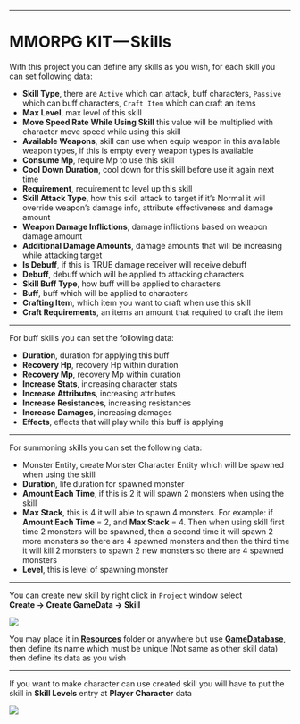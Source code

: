 * * *

MMORPG KIT — Skills
===================

With this project you can define any skills as you wish, for each skill you can set following data:

*   **Skill Type**, there are `Active` which can attack, buff characters, `Passive` which can buff characters, `Craft Item` which can craft an items
*   **Max Level**, max level of this skill
*   **Move Speed Rate While Using Skill** this value will be multiplied with character move speed while using this skill
*   **Available Weapons**, skill can use when equip weapon in this available weapon types, if this is empty every weapon types is available
*   **Consume Mp**, require Mp to use this skill
*   **Cool Down Duration**, cool down for this skill before use it again next time
*   **Requirement**, requirement to level up this skill
*   **Skill Attack Type**, how this skill attack to target if it’s Normal it will override weapon’s damage info, attribute effectiveness and damage amount
*   **Weapon Damage Inflictions**, damage inflictions based on weapon damage amount
*   **Additional Damage Amounts**, damage amounts that will be increasing while attacking target
*   **Is Debuff**, if this is TRUE damage receiver will receive debuff
*   **Debuff**, debuff which will be applied to attacking characters
*   **Skill Buff Type**, how buff will be applied to characters
*   **Buff**, buff which will be applied to characters
*   **Crafting Item**, which item you want to craft when use this skill
*   **Craft Requirements**, an items an amount that required to craft the item

* * *

For buff skills you can set the following data:

*   **Duration**, duration for applying this buff
*   **Recovery Hp**, recovery Hp within duration
*   **Recovery Mp**, recovery Mp within duration
*   **Increase Stats**, increasing character stats
*   **Increase Attributes**, increasing attributes
*   **Increase Resistances**, increasing resistances
*   **Increase Damages**, increasing damages
*   **Effects**, effects that will play while this buff is applying

* * *

For summoning skills you can set the following data:

*   Monster Entity, create Monster Character Entity which will be spawned when using the skill
*   **Duration**, life duration for spawned monster
*   **Amount Each Time**, if this is 2 it will spawn 2 monsters when using the skill
*   **Max Stack**, this is 4 it will able to spawn 4 monsters. For example: if **Amount Each Time** = 2, and **Max Stack** = 4. Then when using skill first time 2 monsters will be spawned, then a second time it will spawn 2 more monsters so there are 4 spawned monsters and then the third time it will kill 2 monsters to spawn 2 new monsters so there are 4 spawned monsters
*   **Level**, this is level of spawning monster

* * *

You can create new skill by right click in `Project` window select   
**Create -> Create GameData -> Skill**

![](https://cdn-images-1.medium.com/max/1600/0*n882F_k1l2VRQeiM)

You may place it in [**Resources**](https://docs.unity3d.com/Manual/LoadingResourcesatRuntime.html)  folder or anywhere but use [**GameDatabase**](https://medium.com/suriyun-production/mmorpg-kit-game-database-ce081169f097), then define its name which must be unique (Not same as other skill data) then define its data as you wish

* * *

If you want to make character can use created skill you will have to put the skill in **Skill Levels** entry at **Player Character** data

![](https://cdn-images-1.medium.com/max/1600/1*MP0tSD3EvsrPpln9F2AFCA.png)
<!--stackedit_data:
eyJoaXN0b3J5IjpbMTM4MDgxMzgyNV19
-->
